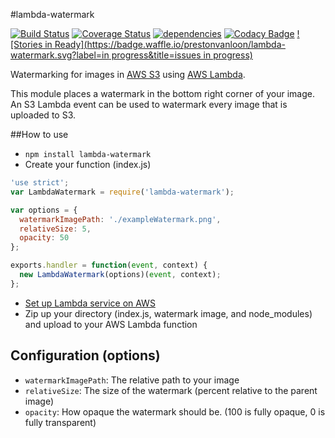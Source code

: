 #lambda-watermark

[![Build Status](https://travis-ci.org/prestonvanloon/lambda-watermark.svg)](https://travis-ci.org/prestonvanloon/lambda-watermark)
[![Coverage Status](https://coveralls.io/repos/prestonvanloon/lambda-watermark/badge.svg?branch=master&service=github)](https://coveralls.io/github/prestonvanloon/lambda-watermark?branch=master)
[![dependencies](https://david-dm.org/prestonvanloon/lambda-watermark.svg)](https://david-dm.org/prestonvanloon/lambda-watermark)
[![Codacy Badge](https://www.codacy.com/project/badge/6d849756debb42198b492562991a5d01)](https://www.codacy.com/app/preston/lambda-watermark)
[![Stories in Ready](https://badge.waffle.io/prestonvanloon/lambda-watermark.svg?label=in progress&title=issues in progress)](http://waffle.io/prestonvanloon/lambda-watermark)


Watermarking for images in [AWS S3](http://aws.amazon.com/s3/) using [AWS Lambda](http://aws.amazon.com/lambda/).

This module places a watermark in the bottom right corner of your image. An S3 Lambda event can be used to watermark every image that is uploaded to S3. 


##How to use

- `npm install lambda-watermark`
- Create your function (index.js)

```javascript
'use strict';
var LambdaWatermark = require('lambda-watermark');

var options = {
  watermarkImagePath: './exampleWatermark.png',
  relativeSize: 5,
  opacity: 50
};

exports.handler = function(event, context) {
  new LambdaWatermark(options)(event, context);
};
```
- [Set up Lambda service on AWS](http://docs.aws.amazon.com/lambda/latest/dg/getting-started.html)
- Zip up your directory (index.js, watermark image, and node_modules) and upload to your AWS Lambda function 

## Configuration (options)
- `watermarkImagePath`: The relative path to your image
- `relativeSize`: The size of the watermark (percent relative to the parent image)
- `opacity`: How opaque the watermark should be. (100 is fully opaque, 0 is fully transparent)
